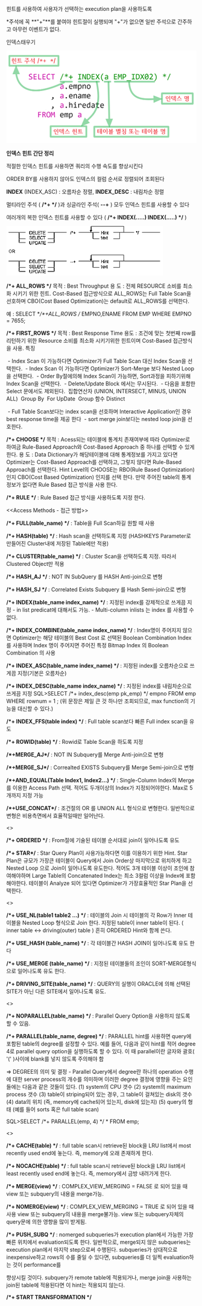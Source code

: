 

힌트를 사용하여 사용자가 선택하는 execution plan을 사용하도록 

*주석에 꼭 **"+"**를 붙여야 힌트절이 실행되며 "+"가 없으면 일반 주석으로 간주하고 아무런 이벤트가 없다.



인덱스태우기

![img](images/img.png)

**인덱스 힌트 간단 정리**

 

적절한 인덱스 힌트를 사용하면 쿼리의 수행 속도를 향상시킨다

ORDER BY를 사용하지 않아도 인덱스의 컬럼 순서로 정렬되어 조회된다

**INDEX** (INDEX_ASC) : 오름차순 정렬, **INDEX_DESC** : 내림차순 정렬

멀티라인 주석 ( **/\*+ \*/** )과 싱글라인 주석( **--+** ) 모두 인덱스 힌트를 사용할 수 있다

여러개의 복한 인덱스 힌트를 사용할 수 있다 ( **/\*+ INDEX(.....) INDEX(.....) \*/** )



![img](images/cfile24.uf.215C343355EE83EB19A80E.png)





**/\*+ ALL_ROWS \*/**
목적 : Best Throughput
용 도 : 전체 RESOURCE 소비를 최소화 시키기 위한 힌트. Cost-Based 접근방식으로 ALL_ROWS는 Full Table Scan을 선호하며 CBO(Cost Based Optimization)는 default로 ALL_ROWS를 선택한다.

예 :
SELECT **/*+ALL_ROWS */**
EMPNO,ENAME
FROM EMP
WHERE EMPNO = 7655;



**/\*+ FIRST_ROWS \*/**
목적 : Best Response Time
용도 : 조건에 맞는 첫번째 row를 리턴하기 위한 Resource 소비를 최소화 시키기위한 힌트이며 Cost-Based 접근방식을 사용.
특징 

​    \- Index Scan 이 가능하다면 Optimizer가 Full Table Scan 대신 Index Scan을 선택한다.
​    \- Index Scan 이 가능하다면 Optimizer가 Sort-Merge 보다 Nested Loop 을 선택한다.
​    \- Order By절에의해 Index Scan이 가능하면, Sort과정을 피하기위해 Index Scan을 선택한다.
​    \- Delete/Update Block 에서는 무시된다.
​    \- 다음을 포함한 Select 문에서도 제외된다.
​      집합연산자 (UNION, INTERSECT, MINUS, UNION ALL)
​      Group By
​      For UpDate
​      Group 함수
​      Distinct

​    \- Full Table Scan보다는 index scan을 선호하며 Interactive Application인 경우 best response time을 제공 한다
​    \- sort merge join보다는 nested loop join을 선호한다.

 

**/\*+ CHOOSE \*/**
목적 : Acess되는 테이블에 통계치 존재여부에 따라 Optimizer로 하여금 Rule-Based Approach와 Cost-Based Approach 중 하나를 선택할 수 있게 한다.
용 도 : Data Dictionary가 해당테이블에 대해 통계정보를 가지고 있다면 Optimizer는 Cost-Based Approach를 선택하고, 그렇지 않다면 Rule-Based Approach를 선택한다. Hint Level의 CHOOSE는 RBO(Rule Based Optimization)인지 CBO(Cost Based Optimization) 인지를 선택 한다. 만약 주어진 table의 통계 정보가 없다면 Rule Based 접근 방식을 사용 한다.

 

**/\*+ RULE \*/**
: Rule Based 접근 방식을 사용하도록 지정 한다.

 


<<Access Methods - 접근 방법>>

 

**/\*+ FULL(table_name) \*/**
: Table을 Full Scan하길 원할 때 사용

 

**/\*+ HASH(table) \*/**
: Hash scan을 선택하도록 지정 (HASHKEYS Parameter로 만들어진 Cluster내에 저장된 Table에만 적용)


**/\*+ CLUSTER(table_name) \*/**
: Cluster Scan을 선택하도록 지정. 따라서 Clustered Object만 적용


**/\*+ HASH_AJ \*/**
: NOT IN SubQuery 를 HASH Anti-join으로 변형

 

**/\*+ HASH_SJ \*/**
: Correlated Exists Subquery 를 Hash Semi-join으로 변형


**/\*+ INDEX(table_name index_name) \*/**
: 지정된 index를 강제적으로 쓰게끔 지정
 \- in list predicat에 대해서도 가능.
 \- Multi-column inlists 는 index 를 사용할 수 없다.


**/\*+ INDEX_COMBINE(table_name index_name) \*/**
: Index명이 주어지지 않으면 Optimizer는 해당 테이블의 Best Cost 로 선택된 Boolean Combination Index 를 사용하며 Index 명이 주어지면 주어진 특정 Bitmap Index 의 Boolean Combination 의 사용

 

**/\*+ INDEX_ASC(table_name index_name) \*/**
: 지정된 index를 오름차순으로 쓰게끔 지정(기본은 오름차순)

 

**/\*+ INDEX_DESC(table_name index_name) \*/**
: 지정된 index를 내림차순으로 쓰게끔 지정
   SQL>SELECT /*+ index_desc(emp pk_emp) */ empno
      FROM emp
      WHERE rownum = 1 ;
   (위 문장은 제일 큰 것 하나만 조회되므로, max function의 기능을 대신할 수 있다.)

 

**/\*+ INDEX_FFS(table index) \*/**
: Full table scan보다 빠른 Full index scan을 유도

 

**/\*+ ROWID(table) \*/**
: Rowid로 Table Scan을 하도록 지정

 

**/\*+MERGE_AJ\*/**
: NOT IN Subquery를 Merge Anti-join으로 변형

 

**/\*+MERGE_SJ\*/**
: Correalted EXISTS Subquery를 Merge Semi-join으로 변형

 

**/\*+AND_EQUAL(Table Index1, Index2...) \*/**
: Single-Column Index의 Merge를 이용한 Access Path 선택. 적어도 두개이상의 Index가 지정되어야한다. Max로 5개까지 지정 가능

 

**/\*+USE_CONCAT\*/**
: 조건절의 OR 를 UNION ALL 형식으로 변형한다. 일반적으로 변형은 비용측면에서 효율적일때만 일어난다.

 

 


<<Join Orders>>


**/\*+ ORDERED \*/**
: From절에 기술된 테이블 순서대로 join이 일어나도록 유도

 

**/\*+ STAR\*/**
: Star Query Plan이 사용가능하다면 이를 이용하기 위한 Hint. Star Plan은 규모가 가장큰 테이블이 Query에서 Join Order상 마지막으로 위치하게 하고 Nested Loop 으로 Join이 일어나도록 유도한다. 적어도 3개 테이블 이상이 조인에 참여해야하며 Large Table의 Concatenated Index는 최소 3컬럼 이상을 Index에 포함해야한다. 테이블이 Analyze 되어 있다면 Optimizer가 가장효율적인 Star Plan을 선택한다.

 

 

<<Join Operations>>

 

**/\*+ USE_NL(table1 table2 ...) \*/**
: 테이블의 Join 시 테이블의 각 Row가 Inner 테이블을 Nested Loop 형식으로 Join 한다. 지정된 table이 inner table이 된다. ( inner table <-> driving(outer) table )
흔히 ORDERED Hint와 함께 쓴다.


**/\*+ USE_HASH (table_name) \*/**
: 각 테이블간 HASH JOIN이 일어나도록 유도 한다

 

**/\*+ USE_MERGE (table_name) \*/**
: 지정된 테이블들의 조인이 SORT-MERGE형식으로 일어나도록 유도 한다.


**/\*+ DRIVING_SITE(table_name) \*/**
: QUERY의 실행이 ORACLE에 의해 선택된 SITE가 아닌 다른 SITE에서 일어나도록 유도.

 


<<Parallel Execution>>


**/\*+ NOPARALLEL(table_name) \*/**
: Parallel Query Option을 사용하지 않도록 할 수 있음.

 

**/\*+ PARALLEL(table_name, degree) \*/**
: PARALLEL hint를 사용하면 query에 포함된 table의 degree를 설정할 수 있다. 예를 들어, 다음과 같이 hint를 적어 degree 4로 parallel query option을 실행하도록 할 수 있다. 이 때 parallel이란 글자와 괄호( '(' )사이에 blank를 넣지 않도록 주의해야 함

=> DEGREE의 의미 및 결정
 \- Parallel Query에서 degree란 하나의 operation 수행에 대한 server process의 개수를 의미하며 이러한 degree 결정에 영향을 주는 요인들에는 다음과 같은 것들이 있다.
  (1) system의 CPU 갯수
  (2) system의 maximum process 갯수
  (3) table이 striping되어 있는 경우, 그 table이 걸쳐있는 disk의 갯수
  (4) data의 위치 (즉, memory에 cache되어 있는지, disk에 있는지)
  (5) query의 형태 (예를 들어 sorts 혹은 full table scan)

  SQL>SELECT /*+ PARALLEL(emp, 4) */ * FROM emp;

 


<<Additional Hints>>

 

**/\*+ CACHE(table) \*/**
: full table scan시 retrieve된 block을 LRU list에서 most recently used end에 놓는다.
 즉, memory에 오래 존재하게 한다.

 

**/\*+ NOCACHE(table) \*/**
: full table scan시 retrieve된 block을 LRU list에서 least recently used end에 놓는다.
 즉, memory에서 금방 내려가게 한다.

 

**/\*+ MERGE(view) \*/**
: COMPLEX_VIEW_MERGING = FALSE 로 되어 있을 때 view 또는 subquery의 내용을 merge가능.

 

**/\*+ NOMERGE(view) \*/**
: COMPLEX_VIEW_MERGING = TRUE 로 되어 있을 때 사용
 view 또는 subquery의 내용을 merge불가능.
 view 또는 subquery자체의 query문에 의한 영향을 많이 받게됨.

 

**/\*+ PUSH_SUBQ \*/**
: nomerged subqueries가 execution plan에서 가능한 가장 빠른 위치에서 evaluation되도록 한다.
 일반적으로, merge되지 않은 subqueries는 execution plan에서 마지막 step으로써 수행된다.
 subqueries가 상대적으로 inexpensive하고 rows의 수를 줄일 수 있다면, subqueries를 더 일찍 evaluation하는 것이 performance를

 향상시킬 것이다.
 subquery가 remote table에 적용되거나, merge join을 사용하는 join된 table에 적용된다면 이 hint는 적용되지 않는다.

 

**/\*+ START TRANSFORMATION \*/**